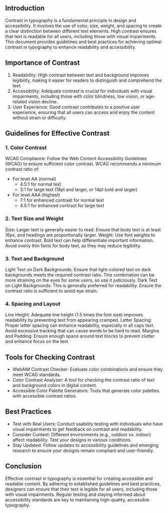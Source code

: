 ## Introduction

Contrast in typography is a fundamental principle in design and accessibility. It involves the use of color, size, weight, and spacing to create a clear distinction between different text elements. High contrast ensures that text is readable for all users, including those with visual impairments. This document provides guidelines and best practices for achieving optimal contrast in typography to enhance readability and accessibility.

## Importance of Contrast

1. Readability: High contrast between text and background improves legibility, making it easier for readers to distinguish and comprehend the text.
2. Accessibility: Adequate contrast is crucial for individuals with visual impairments, including those with color blindness, low vision, or age-related vision decline.
3. User Experience: Good contrast contributes to a positive user experience, ensuring that all users can access and enjoy the content without strain or difficulty.

## Guidelines for Effective Contrast

### 1. Color Contrast

WCAG Compliance: Follow the Web Content Accessibility Guidelines (WCAG) to ensure sufficient color contrast. WCAG recommends a minimum contrast ratio of:

- For level AA (normal)
  - 4.5:1 for normal text
  - 3:1 for large text (18pt and larger, or 14pt bold and larger)
- For level AAA (highest)
  - 7:1 for enhanced contrast for normal text
  - 4.5:1 for enhanced contrast for large text

### 2. Text Size and Weight

Size: Larger text is generally easier to read. Ensure that body text is at least 16px, and headings are proportionally larger.
Weight: Use font weights to enhance contrast. Bold text can help differentiate important information. Avoid overly thin fonts for body text, as they may reduce legibility.

### 3. Text and Background

Light Text on Dark Backgrounds: Ensure that light-colored text on dark backgrounds meets the required contrast ratio. This combination can be more straining on the eyes for some users, so use it judiciously.
Dark Text on Light Backgrounds: This is generally preferred for readability. Ensure the contrast ratio is sufficient to avoid eye strain.

### 4. Spacing and Layout

Line Height: Adequate line height (1.5 times the font size) improves readability by preventing text from appearing cramped.
Letter Spacing: Proper letter spacing can enhance readability, especially in all caps text. Avoid excessive tracking that can cause words to be hard to read.
Margins and Padding: Ensure enough space around text blocks to prevent clutter and enhance focus on the text.

## Tools for Checking Contrast

- WebAIM Contrast Checker: Evaluate color combinations and ensure they meet WCAG standards.
- Color Contrast Analyzer: A tool for checking the contrast ratio of text and background colors in digital content.
- Accessible Color Palette Generators: Tools that generate color palettes with accessible contrast ratios.

## Best Practices

- Test with Real Users: Conduct usability testing with individuals who have visual impairments to get feedback on contrast and readability.
- Consider Context: Different environments (e.g., outdoor vs. indoor) affect readability. Test your designs in various conditions.
- Stay Updated: Follow updates to accessibility guidelines and emerging research to ensure your designs remain compliant and user-friendly.

## Conclusion

Effective contrast in typography is essential for creating accessible and readable content. By adhering to established guidelines and best practices, designers can ensure that their text is legible for all users, including those with visual impairments. Regular testing and staying informed about accessibility standards are key to maintaining high-quality, accessible typography.
